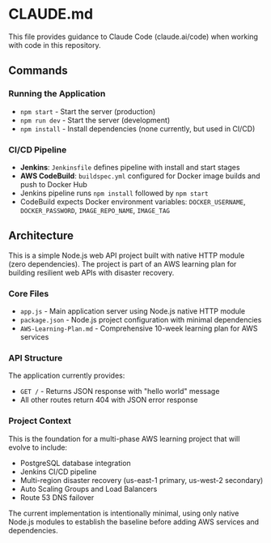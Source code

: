 # CLAUDE.md

This file provides guidance to Claude Code (claude.ai/code) when working with code in this repository.

## Commands

### Running the Application
- `npm start` - Start the server (production)
- `npm run dev` - Start the server (development)
- `npm install` - Install dependencies (none currently, but used in CI/CD)

### CI/CD Pipeline
- **Jenkins**: `Jenkinsfile` defines pipeline with install and start stages
- **AWS CodeBuild**: `buildspec.yml` configured for Docker image builds and push to Docker Hub
- Jenkins pipeline runs `npm install` followed by `npm start`
- CodeBuild expects Docker environment variables: `DOCKER_USERNAME`, `DOCKER_PASSWORD`, `IMAGE_REPO_NAME`, `IMAGE_TAG`

## Architecture

This is a simple Node.js web API project built with native HTTP module (zero dependencies). The project is part of an AWS learning plan for building resilient web APIs with disaster recovery.

### Core Files
- `app.js` - Main application server using Node.js native HTTP module
- `package.json` - Node.js project configuration with minimal dependencies
- `AWS-Learning-Plan.md` - Comprehensive 10-week learning plan for AWS services

### API Structure
The application currently provides:
- `GET /` - Returns JSON response with "hello world" message
- All other routes return 404 with JSON error response

### Project Context
This is the foundation for a multi-phase AWS learning project that will evolve to include:
- PostgreSQL database integration
- Jenkins CI/CD pipeline
- Multi-region disaster recovery (us-east-1 primary, us-west-2 secondary)
- Auto Scaling Groups and Load Balancers
- Route 53 DNS failover

The current implementation is intentionally minimal, using only native Node.js modules to establish the baseline before adding AWS services and dependencies.
